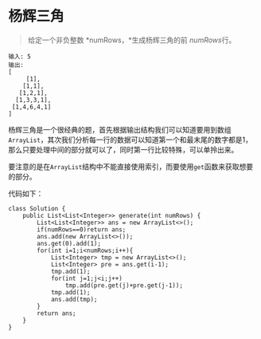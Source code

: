 # 杨辉三角
> 给定一个非负整数 *numRows，*生成杨辉三角的前 *numRows*行。   
```
输入: 5
输出:
[
     [1],
    [1,1],
   [1,2,1],
  [1,3,3,1],
 [1,4,6,4,1]
]
```


杨辉三角是一个很经典的题，首先根据输出结构我们可以知道要用到数组`ArrayList`，其次我们分析每一行的数据可以知道第一个和最末尾的数字都是1，那么只要处理中间的部分就可以了，同时第一行比较特殊，可以单拎出来。

要注意的是在`ArrayList`结构中不能直接使用索引，而要使用`get`函数来获取想要的部分。

代码如下：
```
class Solution {
    public List<List<Integer>> generate(int numRows) {
        List<List<Integer>> ans = new ArrayList<>();
        if(numRows==0)return ans;
        ans.add(new ArrayList<>());
        ans.get(0).add(1);
        for(int i=1;i<numRows;i++){
            List<Integer> tmp = new ArrayList<>();
            List<Integer> pre = ans.get(i-1);
            tmp.add(1);
            for(int j=1;j<i;j++)
                tmp.add(pre.get(j)+pre.get(j-1));
            tmp.add(1);
            ans.add(tmp);
        }
        return ans;
    }
}
```
